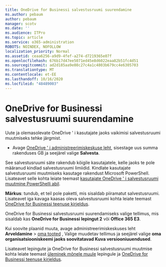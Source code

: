 ```yaml
---
title: OneDrive for Businessi salvestusruumi suurendamine
ms.author: pebaum
author: pebaum
manager: scotv
ms.date: ''
ms.audience: ITPro
ms.topic: article
ms.service: o365-administration
ROBOTS: NOINDEX, NOFOLLOW
localization_priority: Normal
ms.assetid: ceaa6256-a9d9-4fef-a274-d7219365e07f
ms.openlocfilehash: 676b17d47ee5071ed45e8d6022eaa82b51fc4d51
ms.sourcegitcommit: ad2d185aa9e08c27c4a1c4803b679cc4e6305703
ms.translationtype: MT
ms.contentlocale: et-EE
ms.lasthandoff: 10/16/2020
ms.locfileid: "48489003"
---
```

# <a name="how-to-increase-storage-in-onedrive-for-business"></a>OneDrive for Businessi salvestusruumi suurendamine

Uute ja olemasolevate OneDrive ' i kasutajate jaoks vaikimisi salvestusruumi muutmiseks tehke järgmist.
  
- Avage [OneDrive ' i administreerimiskeskuse leht](https://admin.onedrive.com/?v=StorageSettings), sisestage uus summa rakenduses GB ja seejärel valige **Salvesta**.

See salvestusruumi säte rakendub kõigile kasutajatele, kelle jaoks te pole määranud kindlad salvestusruumi limiidid. Kindlate kasutajate salvestusruumi muutmiseks kasutage rakendust Microsoft PowerShell. Lisateavet selle kohta leiate teemast [kasutajate OneDrive ' i salvestusruumi muutmine PowerShelli abil](https://docs.microsoft.com/onedrive/change-user-storage).

**Märkus**: tundub, et teil pole paketti, mis sisaldab piiramatut salvestusruumi. Lisateavet iga kavaga kaasas oleva salvestusruumi kohta leiate teemast [OneDrive for Businessi teenuse kirjeldus](https://docs.microsoft.com/office365/servicedescriptions/onedrive-for-business-service-description).
  
OneDrive for Businessi salvestusruumi suurendamiseks valige tellimus, mis sisaldab kas **OneDrive for Businessi lepingut 2** või **Office 365 E3**.
  
Kui soovite plaanid muuta, avage administreerimiskeskuses leht **Arveldamine** \> [oma tooted](https://go.microsoft.com/fwlink/p/?linkid=842054) , Valige muudetav tellimus ja seejärel valige **oma organisatsiooniskeemi jaoks soovitatavad Kuva versiooniuuendused**.
  
Lisateavet lepingute ja OneDrive for Businessi salvestusruumi muutmise kohta leiate teemast [üleminek mõnele muule](https://docs.microsoft.com/microsoft-365/commerce/subscriptions/upgrade-to-different-plan) lepingule ja [OneDrive for Businessi teenuse kirjeldus](https://docs.microsoft.com/office365/servicedescriptions/onedrive-for-business-service-description).